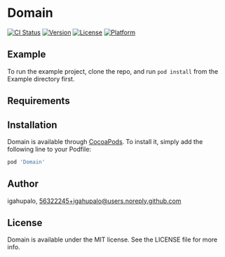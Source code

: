 # Domain

[![CI Status](https://img.shields.io/travis/igahupalo/Domain.svg?style=flat)](https://travis-ci.org/igahupalo/Domain)
[![Version](https://img.shields.io/cocoapods/v/Domain.svg?style=flat)](https://cocoapods.org/pods/Domain)
[![License](https://img.shields.io/cocoapods/l/Domain.svg?style=flat)](https://cocoapods.org/pods/Domain)
[![Platform](https://img.shields.io/cocoapods/p/Domain.svg?style=flat)](https://cocoapods.org/pods/Domain)

## Example

To run the example project, clone the repo, and run `pod install` from the Example directory first.

## Requirements

## Installation

Domain is available through [CocoaPods](https://cocoapods.org). To install
it, simply add the following line to your Podfile:

```ruby
pod 'Domain'
```

## Author

igahupalo, 56322245+igahupalo@users.noreply.github.com

## License

Domain is available under the MIT license. See the LICENSE file for more info.
